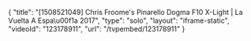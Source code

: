 {
    "title": "[1508521049] Chris Froome's Pinarello Dogma F10 X-Light | La Vuelta A Espa\u00f1a 2017",
    "type": "solo",
    "layout": "iframe-static",
    "videoId": "123178911",
    "url": "\/tvpembed\/123178911"
}